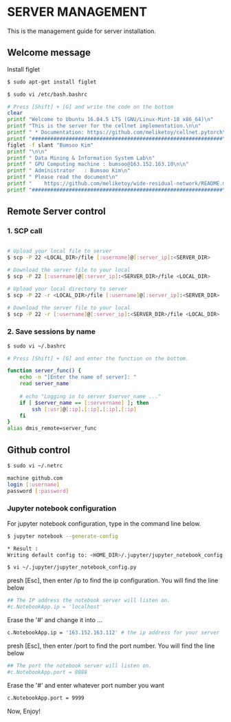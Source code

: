 # SERVER MANAGEMENT
This is the management guide for server installation.

## Welcome message
Install figlet
```bash
$ sudo apt-get install figlet
```

```bash
$ sudo vi /etc/bash.bashrc

# Press [Shift] + [G] and write the code on the bottom
clear
printf "Welcome to Ubuntu 16.04.5 LTS (GNU/Linux-Mint-18 x86_64)\n"
printf "This is the server for the cellnet implementation.\n\n"
printf " * Documentation: https://github.com/meliketoy/cellnet.pytorch\n\n"
printf "##############################################################\n"
figlet -f slant "Bumsoo Kim"
printf "\n\n"
printf " Data Mining & Information System Lab\n"
printf " GPU Computing machine : bumsoo@163.152.163.10\n\n"
printf " Administrator   : Bumsoo Kim\n"
printf " Please read the document\n"
printf "    https://github.com/meliketoy/wide-residual-network/README.md\n"
printf "##############################################################\n\n"
```

## Remote Server control

### 1. SCP call

```bash

# Upload your local file to server
$ scp -P 22 <LOCAL_DIR>/file [:username]@[:server_ip]:<SERVER_DIR>

# Download the server file to your local
$ scp -P 22 [:username]@[:server_ip]:<SERVER_DIR>/file <LOCAL_DIR>

# Upload your local directory to server
$ scp -P 22 -r <LOCAL_DIR>/file [:username]@[:server_ip]:<SERVER_DIR>

# Download the server file to your local
$ scp -P 22 -r [:username]@[:server_ip]:<SERVER_DIR>/file <LOCAL_DIR>

```

### 2. Save sessions by name
```bash
$ sudo vi ~/.bashrc

# Press [Shift] + [G] and enter the function on the bottom.

function server_func() {
    echo -n "[Enter the name of server]: "
    read server_name
                
    # echo "Logging in to server $server_name ..."
    if [ $server_name == [:servername] ]; then
        ssh [:usr]@[:ip].[:ip].[:ip].[:ip]
    fi
}
alias dmis_remote=server_func
```

## Github control

```bash
$ sudo vi ~/.netrc

machine github.com
login [:username]
password [:password]
```

### Jupyter notebook configuration

For jupyter notebook configuration, type in the command line below.
```bash
$ jupyter notebook --generate-config

* Result :
Writing default config to: <HOME_DIR>/.jupyter/jupyter_notebook_config.py

$ vi ~/.jupyter/jupyter_notebook_config.py
```

presh [Esc], then enter /ip to find the ip configuration. You will find the line below
``` bash
## The IP address the notebook server will listen on.
#c.NotebookApp.ip = 'localhost'
```

Erase the '#' and change it into ...
```bash
c.NotebookApp.ip = '163.152.163.112' # the ip address for your server
```

presh [Esc], then enter /port to find the port number. You will find the line below
```bash
## The port the notebook server will listen on.
#c.NotebookApp.port = 8888
```

Erase the '#' and enter whatever port number you want
```bash
c.NotebookApp.port = 9999

```

Now, Enjoy!
